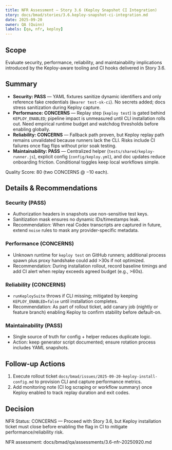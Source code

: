 ```yaml
---
title: NFR Assessment — Story 3.6 (Keploy Snapshot CI Integration)
story: docs/bmad/stories/3.6.keploy-snapshot-ci-integration.md
date: 2025-09-20
owner: QA (Quinn)
labels: [qa, nfr, keploy]
---
```


## Scope

Evaluate security, performance, reliability, and maintainability implications introduced by the Keploy-aware tooling and CI hooks delivered in Story 3.6.

## Summary

- **Security: PASS** — YAML fixtures sanitize dynamic identifiers and only reference fake credentials (`Bearer test-sk-ci`). No secrets added; docs stress sanitization during Keploy capture.
- **Performance: CONCERNS** — Replay step (`keploy test`) is gated behind `KEPLOY_ENABLED`; pipeline impact is unmeasured until CLI installation rolls out. Need empirical runtime budget and watchdog thresholds before enabling globally.
- **Reliability: CONCERNS** — Fallback path proven, but Keploy replay path remains unvalidated because runners lack the CLI. Risks include CI failures once flag flips without prior soak testing.
- **Maintainability: PASS** — Centralized helper (`tests/shared/keploy-runner.js`), explicit config (`config/keploy.yml`), and doc updates reduce onboarding friction. Conditional toggles keep local workflows simple.

Quality Score: 80 (two CONCERNS @ −10 each).

## Details & Recommendations

### Security (PASS)

- Authorization headers in snapshots use non-sensitive test keys.
- Sanitization mask ensures no dynamic IDs/timestamps leak.
- Recommendation: When real Codex transcripts are captured in future, extend `noise` rules to mask any provider-specific metadata.

### Performance (CONCERNS)

- Unknown runtime for `keploy test` on GitHub runners; additional process spawn plus proxy handshake could add >30s if not optimized.
- Recommendation: During installation rollout, record baseline timings and add CI alert when replay exceeds agreed budget (e.g., >60s).

### Reliability (CONCERNS)

- `runKeploySuite` throws if CLI missing; mitigated by keeping `KEPLOY_ENABLED=false` until installation completes.
- Recommendation: As part of rollout ticket, add canary job (nightly or feature branch) enabling Keploy to confirm stability before default-on.

### Maintainability (PASS)

- Single source of truth for config + helper reduces duplicate logic.
- Action: keep generator script documented; ensure rotation process includes YAML snapshots.

## Follow-up Actions

1. Execute rollout ticket `docs/bmad/issues/2025-09-20-keploy-install-config.md` to provision CLI and capture performance metrics.
2. Add monitoring note (CI log scraping or workflow summary) once Keploy enabled to track replay duration and exit codes.

## Decision

NFR Status: CONCERNS — Proceed with Story 3.6, but Keploy installation ticket must close before enabling the flag in CI to mitigate performance/reliability risk.

NFR assessment: docs/bmad/qa/assessments/3.6-nfr-20250920.md
